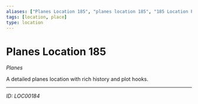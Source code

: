 ```yaml
---
aliases: ["Planes Location 185", "planes location 185", "185 Location Planes"]
tags: [location, place]
type: location
---
```


# Planes Location 185

*Planes*

A detailed planes location with rich history and plot hooks.

---
*ID: LOC00184*